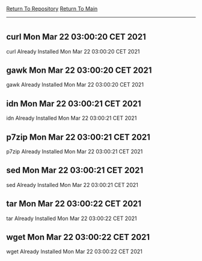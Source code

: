 [Return To Repository](https://github.com/bast69/piholeparser/)
[Return To Main](https://github.com/bast69/piholeparser/blob/master/RecentRunLogs/Mainlog.md)
____________________________________
# 
## curl Mon Mar 22 03:00:20 CET 2021
curl Already Installed Mon Mar 22 03:00:20 CET 2021
## gawk Mon Mar 22 03:00:20 CET 2021
gawk Already Installed Mon Mar 22 03:00:20 CET 2021
## idn Mon Mar 22 03:00:21 CET 2021
idn Already Installed Mon Mar 22 03:00:21 CET 2021
## p7zip Mon Mar 22 03:00:21 CET 2021
p7zip Already Installed Mon Mar 22 03:00:21 CET 2021
## sed Mon Mar 22 03:00:21 CET 2021
sed Already Installed Mon Mar 22 03:00:21 CET 2021
## tar Mon Mar 22 03:00:22 CET 2021
tar Already Installed Mon Mar 22 03:00:22 CET 2021
## wget Mon Mar 22 03:00:22 CET 2021
wget Already Installed Mon Mar 22 03:00:22 CET 2021

